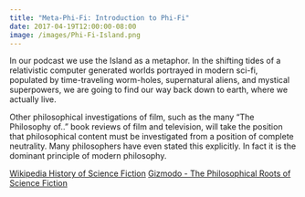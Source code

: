 ```yaml
---
title: "Meta-Phi-Fi: Introduction to Phi-Fi"
date: 2017-04-19T12:00:00-08:00
image: /images/Phi-Fi-Island.png
---
```

In our podcast we use the Island as a metaphor. In the shifting tides of a relativistic computer generated worlds portrayed in modern sci-fi, populated by time-traveling worm-holes, supernatural aliens, and mystical superpowers, we are going to find our way back down to earth, where we actually live.

Other philosophical investigations of film, such as the many “The Philosophy of..” book reviews of film and television, will take the position that philosophical content must be investigated from a position of complete neutrality. Many philosophers have even stated this explicitly. In fact it is the dominant principle of modern philosophy.

<a href="https://en.wikipedia.org/wiki/History_of_science_fiction" target="_blank">Wikipedia History of Science Fiction</a>
<a href="http://io9.gizmodo.com/5932802/the-philosophical-roots-of-science-fiction">Gizmodo - The Philosophical Roots of Science Fiction</a>
